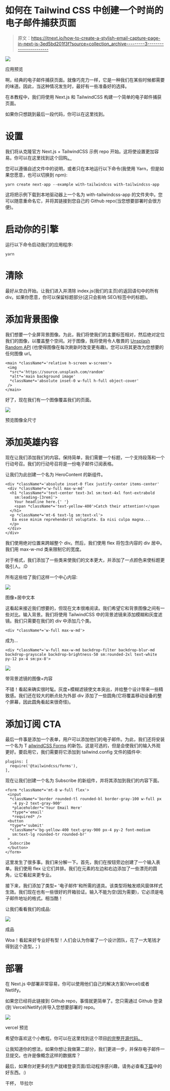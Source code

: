 # 如何在 Tailwind CSS 中创建一个时尚的电子邮件捕获页面

> 原文：<https://itnext.io/how-to-create-a-stylish-email-capture-page-in-next-js-3ed5bd201f3f?source=collection_archive---------3----------------------->

![](img/6cc50beb55efa84b5216ca137a149db5.png)

应用预览

啊，经典的电子邮件捕获页面。就像巧克力一样，它是一种我们在某些时候都需要的味道。因此，当这种情况发生时，最好有一些准备好的选择。

在本教程中，我们将使用 Next.js 和 TailwindCSS 构建一个简单的电子邮件捕获页面。

如果你只想跳到最后一段代码，你可以在这里找到。

# 设置

我们将从克隆官方 Next.js + TailwindCSS 示例 repo 开始。这将使设置更加容易。你可以在这里找到这个回购[。](https://github.com/vercel/next.js/tree/canary/examples/with-tailwindcss)

您可以遵循自述文件中的说明，或者只在本地运行以下命令(我使用 Yarn，但是如果您愿意，也可以切换到 npm):

```
yarn create next-app --example with-tailwindcss with-tailwindcss-app
```

这将把示例下载到本地驱动器上一个名为 with-tailwindcss-app 的文件夹中。您可以随意重命名它，并将其链接到您自己的 Github repo(当您想要部署时会很方便)。

# 启动你的引擎

运行以下命令启动我们的应用程序:

```
yarn
```

# 清除

最好从空白开始。让我们进入并清除 index.js(我们的主页)的返回语句中的所有 div。如果你愿意，你可以保留标题部分(这只会影响 SEO/标签中的标题)。

# 添加背景图像

我们想要一个全屏背景图像。为此，我们将使我们的主要标签相对，然后绝对定位我们的图像，以覆盖整个空间。对于图像，我将使用令人敬畏的 [Unsplash Random API](https://source.unsplash.com/) (也使得图像在每次刷新时改变更有趣)。您可以将其更改为您想要的任何图像 url。

```
<main *className*='relative h-screen w-screen'>
 <img
  *src*='https://source.unsplash.com/random'
  *alt*='main background image'
  *className*='absolute inset-0 w-full h-full object-cover'
 />
</main>
```

好了，现在我们有一个图像覆盖我们的页面。

![](img/ef933b5da18d8d5c6540c31b40e55172.png)

预览图像全尺寸

# 添加英雄内容

现在让我们添加我们的内容。保持简单，我们需要一个标题，一个支持段落和一个行动号召。我们的行动号召将是一份电子邮件订阅表格。

让我们为此创建一个名为 HeroContent 的新组件。

```
<div *className*='absolute inset-0 flex justify-center items-center'
 <div *className*='w-full max-w-md'
  <h1 *className*='text-center text-3xl sm:text-4xl font-extrabold      
    sm:leading-[3rem]'>
    Your headline here.{' '}
    <span *className*='text-yellow-400'>Catch their attention!</span
  </h1>
  <p *className*='mt-6 text-lg sm:text-xl'>
   Ea esse minim reprehenderit voluptate. Ea nisi culpa magna...
  </p>
 </div>
</div>
```

我们使用绝对位置来跨越整个 div。然后，我们使用 flex 将包含内容的 div 居中。我们用 max-w-md 类来限制它的宽度。

对于格式，我们添加了一些类来使我们的文本更大，并添加了一点颜色来使标题更吸引人。:D

所有这些给了我们这样一个中心内容:

![](img/fd6f31f249937b7ea0e0789d5f4ed29d.png)

图像+居中文本

这看起来接近我们想要的，但现在文本很难阅读。我们希望它和背景图像之间有一些对比。输入背景。我们将使用 TailwindCSS 中的背景滤镜来添加模糊和灰度滤镜。我们只需要在我们的 div 中添加几个类。

```
<div *className*='w-full max-w-md'>
```

成为...

```
<div *className*='w-full max-w-md backdrop-filter backdrop-blur-md backdrop-grayscale backdrop-brightness-50 sm:rounded-2xl text-white py-12 px-4 sm:px-8'>
```

![](img/c2436a73bd1d5a303f1848261068abe6.png)

带背景滤镜的图像+内容

不错！看起来确实很时髦。灰度+模糊滤镜使文本突出，并给整个设计带来一些精致感。我们还在较大的断点处为外部 div 添加了一些圆角(它将覆盖移动设备的整个屏幕，因此圆角看起来很奇怪)。

# 添加订阅 CTA

最后一件事是添加一个表单，用户可以添加他们的电子邮件。为此，我们还将安装一个名为 T [ailwindCSS Forms](https://github.com/tailwindlabs/tailwindcss-forms) 的新包。这是可选的，但是会使我们的输入外观更好。要启用它，我们需要将它添加到 tailwind.config 文件的插件中:

```
plugins: [
  require('@tailwindcss/forms'),
],
```

现在让我们创建一个名为 Subscribe 的新组件，并将其添加到我们的内容下面。

```
<form *className*='mt-8 w-full flex'>
 <input
  *className*='border rounded-tl rounded-bl border-gray-100 w-full px
   -4 py-2 text-gray-900'
   *placeholder*='Your Email Here'
   *type*='email'
   *required* />
 <button
  *type*='submit'
  *className*='bg-yellow-400 text-gray-900 px-4 py-2 font-medium
   sm:text-lg rounded-tr rounded-br'
 >
  Subscribe
 </button>
</form>
```

这里发生了很多事。我们来分解一下。首先，我们在按钮旁边创建了一个输入表单。我们使用 flex 让它们并排。我们在元素的左边和右边添加了一些漂亮的圆角，让它看起来更专业。

接下来，我们添加了类型= '电子邮件'和所需的道具。该类型将触发顺风窗体样式生效。我们现在也有一些很好的开箱验证。输入不能为空(因为需要)，它必须是电子邮件地址的格式。相当酷！

让我们看看我们的成品:

![](img/6cc50beb55efa84b5216ca137a149db5.png)

成品

Woa！看起来好专业好有型！人们会认为你雇了一个设计团队，花了一大笔钱才得到这个造型。；)

# 部署

在 Next.js 中部署非常容易，你可以使用他们自己的解决方案(Vercel)或者 Netlify。

如果您已经将此链接到 Github repo，事情就更简单了。您只需通过 Github 登录(到 Vercel/Netlify)并导入您想要部署的 repo。

![](img/2039de4344eb01ed5f75ef210d4db25e.png)

vercel 预览

希望你喜欢这个小教程。你可以在这里找到这个项目[的完整开源代码。](https://github.com/btahir/next-capture-page)

让我知道你的想法，如果你想让我做第二部分，我们更进一步，并保存电子邮件一旦提交。也许是像概念这样的数据库？

最后，如果你对更多的生产就绪登录页面/启动程序感兴趣，请务必查看[下篇](https://nextails.com/)中的好东西。:)

干杯，
毕拉尔